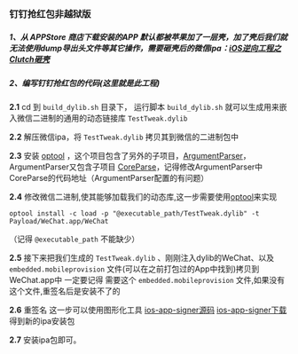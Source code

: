 ### 钉钉抢红包非越狱版

##### 1、从 **APPStore** 商店下载安装的APP 默认都被苹果加了一层壳，加了壳后我们就无法使用dump导出头文件等其它操作，需要砸壳后的微信ipa：[iOS逆向工程之Clutch砸壳](http://www.jianshu.com/p/4cfd86600ced)

##### 2、编写钉钉抢红包的代码(这里就是此工程) 

**2.1**  cd 到 `build_dylib.sh` 目录下， 运行脚本 `build_dylib.sh` 就可以生成用来嵌入微信二进制的通用的动态链接库 `TestTweak.dylib` 

**2.2** 解压微信ipa，将 `TestTweak.dylib` 拷贝其到微信的二进制包中

**2.3** 安装 [optool](https://github.com/alexzielenski/optool) ，这个项目包含了另外的子项目，[ArgumentParser](https://github.com/mysteriouspants/ArgumentParser.git)，ArgumentParser又包含子项目 [CoreParse](https://github.com/beelsebob/CoreParse.git)，记得修改ArgumentParser中CoreParse的代码地址（ArgumentParser配置的有问题）

**2.4** 修改微信二进制,使其能够加载我们的动态库,这一步需要使用[optool](https://github.com/alexzielenski/optool)来实现 

```shell
optool install -c load -p "@executable_path/TestTweak.dylib" -t Payload/WeChat.app/WeChat
```

 （记得 `@executable_path` 不能缺少）

**2.5** 接下来把我们生成的 `TestTweak.dylib` 、刚刚注入dylib的WeChat、以及 `embedded.mobileprovision` 文件(可以在之前打包过的App中找到)拷贝到WeChat.app中
一定要记得 需要这个 `embedded.mobileprovision` 文件,如果没有这个文件,重签名后是安装不了的

**2.6** 重签名 这一步可以使用图形化工具 [ios-app-signer源码](https://github.com/DanTheMan827/ios-app-signer)   [ios-app-signer下载](http://dantheman827.github.io/ios-app-signer/)  得到新的ipa安装包

**2.7** 安装ipa包即可。


